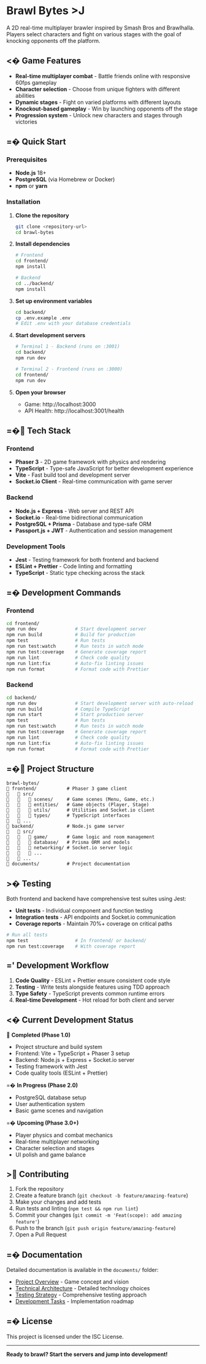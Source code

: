 # Brawl Bytes >J

A 2D real-time multiplayer brawler inspired by Smash Bros and Brawlhalla. Players select characters and fight on various stages with the goal of knocking opponents off the platform.

## <� Game Features

- **Real-time multiplayer combat** - Battle friends online with responsive 60fps gameplay
- **Character selection** - Choose from unique fighters with different abilities
- **Dynamic stages** - Fight on varied platforms with different layouts
- **Knockout-based gameplay** - Win by launching opponents off the stage
- **Progression system** - Unlock new characters and stages through victories

## =� Quick Start

### Prerequisites

- **Node.js** 18+ 
- **PostgreSQL** (via Homebrew or Docker)
- **npm** or **yarn**

### Installation

1. **Clone the repository**
   ```bash
   git clone <repository-url>
   cd brawl-bytes
   ```

2. **Install dependencies**
   ```bash
   # Frontend
   cd frontend/
   npm install
   
   # Backend  
   cd ../backend/
   npm install
   ```

3. **Set up environment variables**
   ```bash
   cd backend/
   cp .env.example .env
   # Edit .env with your database credentials
   ```

4. **Start development servers**
   ```bash
   # Terminal 1 - Backend (runs on :3001)
   cd backend/
   npm run dev
   
   # Terminal 2 - Frontend (runs on :3000)
   cd frontend/
   npm run dev
   ```

5. **Open your browser**
   - Game: http://localhost:3000
   - API Health: http://localhost:3001/health

## =� Tech Stack

### Frontend
- **Phaser 3** - 2D game framework with physics and rendering
- **TypeScript** - Type-safe JavaScript for better development experience  
- **Vite** - Fast build tool and development server
- **Socket.io Client** - Real-time communication with game server

### Backend
- **Node.js + Express** - Web server and REST API
- **Socket.io** - Real-time bidirectional communication
- **PostgreSQL + Prisma** - Database and type-safe ORM
- **Passport.js + JWT** - Authentication and session management

### Development Tools
- **Jest** - Testing framework for both frontend and backend
- **ESLint + Prettier** - Code linting and formatting
- **TypeScript** - Static type checking across the stack

## =� Development Commands

### Frontend
```bash
cd frontend/
npm run dev              # Start development server
npm run build            # Build for production
npm test                 # Run tests
npm run test:watch       # Run tests in watch mode
npm run test:coverage    # Generate coverage report
npm run lint             # Check code quality
npm run lint:fix         # Auto-fix linting issues
npm run format           # Format code with Prettier
```

### Backend
```bash
cd backend/
npm run dev              # Start development server with auto-reload
npm run build            # Compile TypeScript
npm run start            # Start production server
npm test                 # Run tests
npm run test:watch       # Run tests in watch mode
npm run test:coverage    # Generate coverage report
npm run lint             # Check code quality
npm run lint:fix         # Auto-fix linting issues
npm run format           # Format code with Prettier
```

## =� Project Structure

```
brawl-bytes/
   frontend/           # Phaser 3 game client
      src/
         scenes/     # Game scenes (Menu, Game, etc.)
         entities/   # Game objects (Player, Stage)
         utils/      # Utilities and Socket.io client
         types/      # TypeScript interfaces
      ...
   backend/            # Node.js game server
      src/
         game/       # Game logic and room management
         database/   # Prisma ORM and models
         networking/ # Socket.io server logic
         ...
      ...
   documents/          # Project documentation
```

## >� Testing

Both frontend and backend have comprehensive test suites using Jest:

- **Unit tests** - Individual component and function testing
- **Integration tests** - API endpoints and Socket.io communication
- **Coverage reports** - Maintain 70%+ coverage on critical paths

```bash
# Run all tests
npm test                 # In frontend/ or backend/
npm run test:coverage    # With coverage report
```

## =' Development Workflow

1. **Code Quality** - ESLint + Prettier ensure consistent code style
2. **Testing** - Write tests alongside features using TDD approach
3. **Type Safety** - TypeScript prevents common runtime errors
4. **Real-time Development** - Hot reload for both client and server

## <� Current Development Status

 **Completed (Phase 1.0)**
- Project structure and build system
- Frontend: Vite + TypeScript + Phaser 3 setup
- Backend: Node.js + Express + Socket.io server
- Testing framework with Jest
- Code quality tools (ESLint + Prettier)

=� **In Progress (Phase 2.0)**
- PostgreSQL database setup
- User authentication system
- Basic game scenes and navigation

=� **Upcoming (Phase 3.0+)**
- Player physics and combat mechanics
- Real-time multiplayer networking
- Character selection and stages
- UI polish and game balance

## > Contributing

1. Fork the repository
2. Create a feature branch (`git checkout -b feature/amazing-feature`)
3. Make your changes and add tests
4. Run tests and linting (`npm test && npm run lint`)
5. Commit your changes (`git commit -m 'Feat(scope): add amazing feature'`)
6. Push to the branch (`git push origin feature/amazing-feature`)
7. Open a Pull Request

## =� Documentation

Detailed documentation is available in the `documents/` folder:

- [Project Overview](documents/projectoverview.md) - Game concept and vision
- [Technical Architecture](documents/techstack.md) - Detailed technology choices
- [Testing Strategy](documents/testing.md) - Comprehensive testing approach
- [Development Tasks](documents/tasks/tasks-mvp-implementation.md) - Implementation roadmap

## =� License

This project is licensed under the ISC License.

---

**Ready to brawl? Start the servers and jump into development!** 